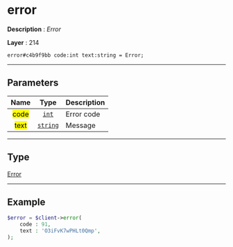 # error

**Description** : *Error*

**Layer** : 214

```tl
error#c4b9f9bb code:int text:string = Error;
```

---

## Parameters

| Name | Type | Description |
| :---: | :---: | :--- |
| <mark>code</mark> | [`int`](type/int) | Error code |
| <mark>text</mark> | [`string`](type/string) | Message |

---

## Type

[Error](type/Error)

---

## Example

```php
$error = $client->error(
	code : 91,
	text : 'O3iFvK7wPHLt0Qmp',
);
```